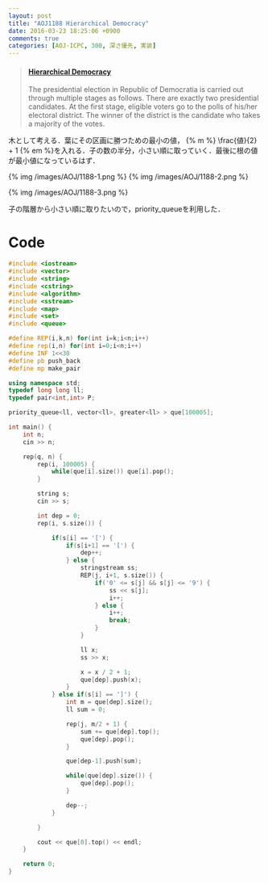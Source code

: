 ```yaml
---
layout: post
title: "AOJ1188 Hierarchical Democracy"
date: 2016-03-23 18:25:06 +0900
comments: true
categories: [AOJ-ICPC, 300, 深さ優先, 実装]
---
```


<blockquote class="embedly-card" data-card-key="39deea93f79745829254c0652225a544" data-card-controls="0" data-card-type="article" data-card-branding="0"><h4><a href="http://judge.u-aizu.ac.jp/onlinejudge/description.jsp?id=1188">Hierarchical Democracy</a></h4><p>The presidential election in Republic of Democratia is carried out through multiple stages as follows. There are exactly two presidential candidates. At the first stage, eligible voters go to the polls of his/her electoral district. The winner of the district is the candidate who takes a majority of the votes.</p></blockquote>
<script async src="//cdn.embedly.com/widgets/platform.js" charset="UTF-8"></script>

<!-- more -->

木として考える．葉にその区画に勝つための最小の値， {% m %} \frac{値}{2} + 1 {% em %}を入れる．子の数の半分，小さい順に取っていく．最後に根の値が最小値になっているはず．  

{% img /images/AOJ/1188-1.png %}
{% img /images/AOJ/1188-2.png %}
  
{% img /images/AOJ/1188-3.png %}
  
子の階層から小さい順に取りたいので，priority_queueを利用した．

# Code

```cpp
#include <iostream>
#include <vector>
#include <string>
#include <cstring>
#include <algorithm>
#include <sstream>
#include <map>
#include <set>
#include <queue>

#define REP(i,k,n) for(int i=k;i<n;i++)
#define rep(i,n) for(int i=0;i<n;i++)
#define INF 1<<30
#define pb push_back
#define mp make_pair

using namespace std;
typedef long long ll;
typedef pair<int,int> P;

priority_queue<ll, vector<ll>, greater<ll> > que[100005];

int main() {
	int n;
	cin >> n;

	rep(q, n) {
		rep(i, 100005) {
			while(que[i].size()) que[i].pop();
		}

		string s;
		cin >> s;

		int dep = 0;
		rep(i, s.size()) {

			if(s[i] == '[') {
				if(s[i+1] == '[') {
					dep++;
				} else {
					stringstream ss;
					REP(j, i+1, s.size()) {
						if('0' <= s[j] && s[j] <= '9') {
							ss << s[j];
							i++;
						} else {
							i++;
							break;
						}
					}

					ll x;
					ss >> x;

					x = x / 2 + 1;
					que[dep].push(x);
				}
			} else if(s[i] == ']') {
				int m = que[dep].size();
				ll sum = 0;

				rep(j, m/2 + 1) {
					sum += que[dep].top();
					que[dep].pop();
				}

				que[dep-1].push(sum);

				while(que[dep].size()) {
					que[dep].pop();
				}

				dep--;
			}

		}

		cout << que[0].top() << endl;
	}

	return 0;
}
```

